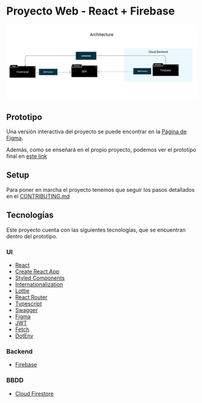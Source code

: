 # Proyecto Web - React + Firebase

![Frontend](./doc/firebase.svg)

## Prototipo

Una versión interactiva del proyecto se puede encontrar en la [Página de Figma](https://www.figma.com/proto/3e43h8TrzwpjfKwXvFxZoP/Taller?page-id=144%3A51&node-id=147%3A3&viewport=254%2C48%2C0.21&scaling=min-zoom&starting-point-node-id=147%3A3).

Además, como se enseñará en el propio proyecto, podemos ver el prototipo final en [este link](https://taller-threepoints-1.netlify.app/)

## Setup

Para poner en marcha el proyecto tenemos que seguir los pasos detallados en el [CONTRIBUTING.md](CONTRIBUTING.MD)

## Tecnologías

Este proyecto cuenta con las siguientes tecnologías, que se encuentran dentro del prototipo.

### UI

* [React](https://reactjs.org/docs/hello-world.html)
* [Create React App](https://create-react-app.dev)
* [Styled Components](https://styled-components.com)
* [Internationalization](https://react.i18next.com)
* [Lottie](https://lottiefiles.com/blog/working-with-lottie/how-to-use-lottie-in-react-app)
* [React Router](https://reactrouter.com/web/guides/quick-start)
* [Typescript](https://www.typescriptlang.org)
* [Swagger](https://swagger.io)
* [Figma](https://www.figma.com)
* [JWT](https://jwt.io)
* [Fetch](https://developer.mozilla.org/en-US/docs/Web/API/Fetch_API)
* [DotEnv](https://github.com/motdotla/dotenv)

### Backend

* [Firebase](https://firebase.google.com)

### BBDD

* [Cloud Firestore](https://firebase.google.com/docs/firestore)
